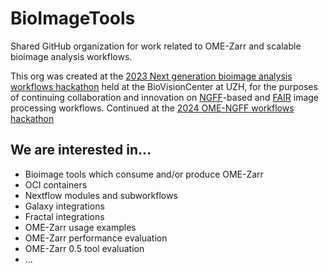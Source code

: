 # BioImageTools

Shared GitHub organization for work related to OME-Zarr and scalable bioimage analysis workflows.

This org was created at the [2023 Next generation bioimage analysis workflows hackathon](https://www.ema.uzh.ch/en/register/biovisioncenter-hackathon.html) held at the BioVisionCenter at UZH, 
for the purposes of continuing collaboration and innovation on [NGFF](https://www.nature.com/articles/s41592-021-01326-w)-based and [FAIR](https://www.go-fair.org/fair-principles/) image processing workflows. 
Continued at the [2024 OME-NGFF workflows hackathon](https://biovisioncenter.notion.site/OME-NGFF-Workflows-Hackathon-2024-dde32a032adf49b4a53b4b014586b678 )

## We are interested in...
* Bioimage tools which consume and/or produce OME-Zarr
* OCI containers 
* Nextflow modules and subworkflows
* Galaxy integrations
* Fractal integrations
* OME-Zarr usage examples
* OME-Zarr performance evaluation
* OME-Zarr 0.5 tool evaluation
* ...
